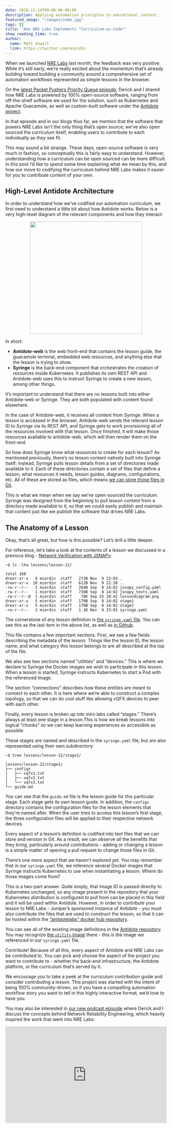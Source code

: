 ```yaml
---
date: 2018-11-14T00:00:00-00:00
description: Applying automation principles to educational content.
featured_image: "/images/code.jpg"
tags: []
title: 'How NRE Labs Implements "Curriculum-as-Code"'
show_reading_time: true
author:
  name: Matt Oswalt
  link: https://twitter.com/mierdin
---
```


When we launched [NRE Labs](https://forums.juniper.net/t5/Enterprise-Cloud-and/Introducing-NRE-Labs/ba-p/381850) last month, the feedback was very positive. While it’s still early, we’re really excited about the momentum that’s already building toward building a community around a comprehensive set of automation workflows represented as simple lessons in the browser.

On the [latest Packet Pushers Priority Queue episode](https://packetpushers.net/podcast/pq-158-introducing-nre-labs-for-network-automation-training/), Derick and I shared how NRE Labs is powered by 100% open-source software, ranging from off-the-shelf software we used for the solution, such as Kubernetes and Apache Guacamole, as well as custom-built software under the [Antidote project](https://github.com/nre-learning/antidote).

In that episode and  in our blogs thus far, we mention that the software that powers NRE Labs isn’t the only thing that’s open source; we’ve also open sourced the curriculum itself, enabling users to contribute to each individually as they  see fit.

This may sound a bit strange. These days, open-source software is very much in fashion, so conceptually this is fairly easy to understand. However, understanding how a curriculum can be open sourced can be more difficult. In this post I’d like to spend some time explaining what we mean by this, and how our move to codifying the curriculum behind NRE Labs makes it easier for you to contribute content of your own.

## High-Level Antidote Architecture

In order to understand how we’ve codified our automation curriculum, we first need to understand a little bit about how Antidote works. Below is a very high-level diagram of the relevant components and how they interact:

<div style="text-align:center;"><a href="/images/antidote-hla.png"><img src="/images/antidote-hla.png" style="width: 350px;display: block;margin: 0 auto;" ></a></div>

In short:

- **Antidote-web** is the web front-end that contains the lesson guide, the guacamole terminal, embedded web resources, and anything else that the lesson is trying to show.
- **Syringe** is the back-end component that orchestrates the creation of resources inside Kubernetes. It publishes its own REST API and Antidote-web uses this to instruct Syringe to create a new lesson, among other things.

It’s important to understand that there are no lessons built into either Antidote-web or Syringe. They are both populated with content found elsewhere.

In the case of Antidote-web, it receives all content from Syringe. When a lesson is accessed in the browser, Antidote-web sends the relevant lesson ID to Syringe via its REST API, and Syringe gets to work provisioning all of the resources involved with that lesson. Once finished, it will make those resources available to antidote-web, which will then render them on the front-end

So how does Syringe know what resources to create for each lesson? As mentioned previously, there’s no lesson content natively built into Syringe itself; instead, Syringe pulls lesson details from a set of directories made available to it. Each of these directories contain a set of files that define a lesson; what resources it needs, lesson guides, diagrams, configurations, etc. All of these are stored as files, which means [we can store those files in Git](https://github.com/nre-learning/antidote/tree/master/lessons).

This is what we mean when we say we’ve open-sourced the curriculum. Syringe was designed from the beginning to pull lesson content from a directory made available to it, so that we could easily publish and maintain that content just like we publish the software that drives NRE Labs.

## The Anatomy of a Lesson

Okay, that’s all great, but how is this possible? Let’s drill a little deeper.

For reference, let’s take a look at the contents of a lesson we discussed in a previous blog - [Network Verification with JSNAPy](https://networkreliability.engineering/2018/11/this-week-in-nre-labs-network-verification-with-jsnapy/):

```
~$ ls -lha lessons/lesson-12/

total 168
drwxr-xr-x   8 mierdin  staff   272B Nov  9 23:03 .
drwxr-xr-x  18 mierdin  staff   612B Nov  9 22:10 ..
-rw-r--r--   1 mierdin  staff   264B Sep  8 14:02 jsnapy_config.yaml
-rw-r--r--   1 mierdin  staff   738B Sep  8 14:02 jsnapy_tests.yaml
-rw-r--r--@  1 mierdin  staff    70K Sep 25 18:42 lessondiagram.png
drwxr-xr-x   5 mierdin  staff   170B Sep  8 14:02 stage1
drwxr-xr-x   5 mierdin  staff   170B Sep  8 14:02 stage2
-rw-r--r--   1 mierdin  staff   1.1K Nov  9 23:03 syringe.yaml
```

The cornerstone of any lesson definition is [the `syringe.yaml` file](https://antidoteproject.readthedocs.io/en/latest/platform/syringe/syringefile.html). You can see this as the last item in the above list, as well as [in Github](https://github.com/nre-learning/antidote/blob/master/lessons/lesson-12/syringe.yaml).

This file contains a few important sections. First, we see a few fields describing the metadata of the lesson. Things like the lesson ID, the lesson name, and what category this lesson belongs to are all described at the top of the file.

We also see two sections named “utilities” and “devices.” This is where we declare to Syringe the Docker images we wish to participate in this lesson. When a lesson is started, Syringe instructs Kubernetes to start a Pod with the referenced image.

The section “connections” describes how these entities are meant to connect to each other. It is here where we’re able to construct a complex topology, so that we can do cool stuff like allowing vQFX devices to peer with each other.

Finally, every lesson is broken up into mini-labs called “stages.”  There’s always at least one stage in a lesson.This is how we  break lessons into logical “chunks” so we can keep learning experiences as accessible as possible.

These stages are named and described in the `syringe.yaml` file, but are also represented using their own subdirectory:

```
~$ tree lessons/lesson-12/stage1/

lessons/lesson-12/stage1/
├── configs
│   ├── vqfx1.txt
│   ├── vqfx2.txt
│   └── vqfx3.txt
└── guide.md
```

You can see that the `guide.md` file is the lesson guide for this particular stage. Each stage gets its own lesson guide. In addition, the `configs` directory contains the configuration files for the lesson elements that they’re named after. When the user tries to access this lesson’s first stage, the three configuration files will be applied to their respective network devices.

Every aspect of a lesson’s definition is codified into text files that we can store and version in Git.  As a result, we can observe all the benefits that they  bring, particularly around contributions - adding or changing a lesson is a simple matter of opening a pull request to change those files in Git.

There’s one more aspect that we haven’t explored yet. You may remember that in our `syringe.yaml` file, we reference several Docker images that Syringe instructs Kubernetes to use when instantiating a lesson. Where do those images come from?

This is a two-part answer. Quite simply, that image ID is passed directly to Kubernetes unchanged, so any image present in the repository that your Kubernetes distribution is configured to pull from can be placed in this field and it will be used within Antidote. However, in order to contribute your lesson to NRE Labs - Juniper’s sponsored instance of Antidote - you must also contribute the files that are used to construct the lesson, so that it can be hosted within the [”antidotelabs” docker hub repository](https://hub.docker.com/r/antidotelabs/).

You can see all of the existing image definitions in the [Antidote repository](https://github.com/nre-learning/antidote/tree/master/images). You may recognize [the `utility` image](https://github.com/nre-learning/antidote/blob/master/images/utility/Dockerfile) there - this is the image we referenced in our `syringe.yaml` file.

Contribute!
Because of all this, every aspect of Antidote and NRE Labs can be contributed to. You can pick and choose the aspect of the project you want to contribute to - whether the back-end infrastructure, the Antidote platform, or the curriculum that’s served by it.

We encourage you to take a peek at the curriculum contribution guide and consider contributing a lesson. This project was started with the intent of being 100% community-driven, so if you have a compelling automation workflow story you want to tell in this highly interactive format, we’d love to have you.

You may also be interested in [our new podcast episode](https://soundcloud.com/junipernetworks/exploring-network-reliability-engineering-and-automation-with-derick-winkworth-and-matt-oswalt) where Derick and I discuss the concepts behind Network Reliability Engineering, which heavily inspired the work that went into NRE Labs:

<iframe width="100%" height="300" scrolling="no" frameborder="no" allow="autoplay" src="https://w.soundcloud.com/player/?url=https%3A//api.soundcloud.com/tracks/529459836&color=%2376ff79&auto_play=false&hide_related=false&show_comments=true&show_user=true&show_reposts=false&show_teaser=true&visual=true"></iframe>
